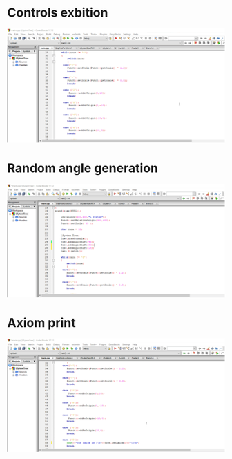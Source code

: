  
# Controls exbition
![](Demo/ControlsDemo.gif)

# Random angle generation
![](Demo/RandomAngle.gif )   

# Axiom print
![](Demo/AxiomProof.gif)

